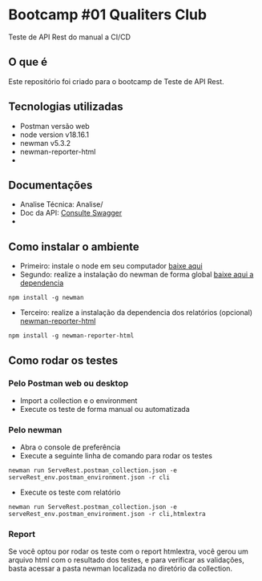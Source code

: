 # Bootcamp #01 Qualiters Club
Teste de API Rest do manual a CI/CD  

## O que é  
Este repositório foi criado para o bootcamp de Teste de API Rest.  

## Tecnologias utilizadas  
- Postman versão web  
- node version v18.16.1  
- newman v5.3.2  
- newman-reporter-html  
- 
## Documentações
- Analise Técnica: Analise/
- Doc da API: [Consulte Swagger](https://serverest.dev/#/)
- 
## Como instalar o ambiente
- Primeiro: instale o node em seu computador [baixe aqui](https://nodejs.org/en/download)
- Segundo: realize a instalação do newman de forma global [baixe aqui a dependencia](https://www.npmjs.com/package/newman)
```
npm install -g newman
```
- Terceiro: realize a instalação da dependencia dos relatórios (opcional) [newman-reporter-html
](https://www.npmjs.com/package/newman-reporter-html)
```
npm install -g newman-reporter-html
```
## Como rodar os testes
### Pelo Postman web ou desktop
- Import a collection e o environment
- Execute os teste de forma manual ou automatizada
### Pelo newman
- Abra o console de preferência
- Execute a seguinte linha de comando para rodar os testes
```
newman run ServeRest.postman_collection.json -e serveRest_env.postman_environment.json -r cli
```
- Execute os teste com relatório
```
newman run ServeRest.postman_collection.json -e serveRest_env.postman_environment.json -r cli,htmlextra
```
### Report
Se você optou por rodar os teste com o report htmlextra, você gerou um arquivo html com o resultado dos testes, e para verificar as validações, basta acessar a pasta newman localizada no diretório da collection.
